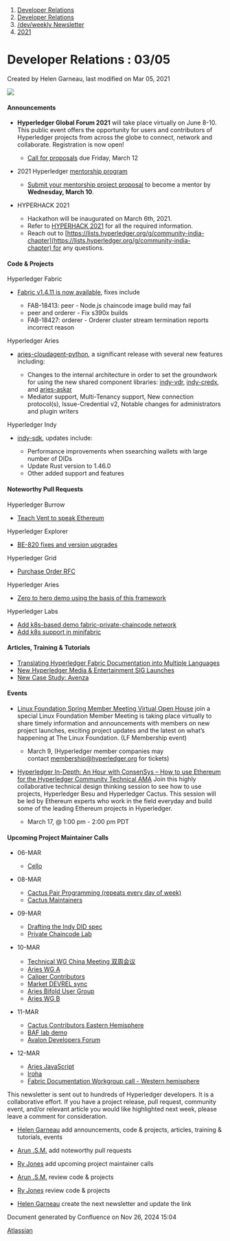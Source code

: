 1. [Developer Relations](index.html)
2. [Developer Relations](Developer-Relations_17170434.html)
3. [/dev/weekly Newsletter](17170445.html)
4. [2021](2021_17170692.html)

# Developer Relations : 03/05

Created by Helen Garneau, last modified on Mar 05, 2021

![](https://ci5.googleusercontent.com/proxy/MJRSjrctXlb1mME2ABG2bmd6USk_RV1YmMN0IwFTnq8glRSRbLJzh0V5qUIcbOChuHya5NG1I-cT70b6ZaNTwaC4J2E-Hor9uTjrWSCVp0WrYWhNGdQijGkZSxz12C7yGsn43fvqFawLiKE7nw4n6PQZUTM-2lhEnVsqkeEMBLe23PvT=s0-d-e1-ft#http://image.email.thelinuxfoundation.org/lib/fe37157075640475711c73/m/2/0f181714-03b7-4174-9914-2c73127fde89.png)

#### Announcements

- **Hyperledger Global Forum 2021** will take place virtually on June 8-10. This public event offers the opportunity for users and contributors of Hyperledger projects from across the globe to connect, network and collaborate. Registration is now open!
  
  - [Call for proposals](https://events.linuxfoundation.org/hyperledger-global-forum/) due Friday, March 12
- 2021 Hyperledger [mentorship program](https://lf-hyperledger.atlassian.net/wiki/display/INTERN/Hyperledger+Mentorship+Program)
  
  - [Submit your mentorship project proposal](https://lf-hyperledger.atlassian.net/wiki/display/INTERN/Mentorship+Projects) to become a mentor by **Wednesday, March 10**.
- HYPERHACK 2021
  
  - Hackathon will be inaugurated on March 6th, 2021.
  - Refer to [HYPERHACK 2021](https://lf-hyperledger.atlassian.net/wiki/display/HIRC/HYPERHACK+2021) for all the required information.
  - Reach out to [https://lists.hyperledger.org/g/community-india-chapter](https://lists.hyperledger.org/g/community-india-chapter) for any questions.

#### Code &amp; Projects

Hyperledger Fabric 

- [Fabric v1.4.11 is now available](https://github.com/hyperledger/fabric/releases), fixes include
  
  - FAB-18413: peer - Node.js chaincode image build may fail
  - peer and orderer - Fix s390x builds
  - FAB-18427: orderer - Orderer cluster stream termination reports incorrect reason

Hyperledger Aries

- [aries-cloudagent-python](https://github.com/hyperledger/aries-cloudagent-python/releases/tag/0.6.0), a significant release with several new features including:
  
  - Changes to the internal architecture in order to set the groundwork for using the new shared component libraries: [indy-vdr](https://github.com/hyperledger/indy-vdr), [indy-credx](https://github.com/hyperledger/indy-shared-rs), and [aries-askar](https://github.com/hyperledger/aries-askar)
  - Mediator support, Multi-Tenancy support, New connection protocol(s), Issue-Credential v2, Notable changes for administrators and plugin writers

Hyperledger Indy

- [indy-sdk](https://github.com/hyperledger/indy-sdk), updates include:
  
  - Performance improvements when ssearching wallets with large number of DIDs
  - Update Rust version to 1.46.0
  - Other added support and features

#### Noteworthy Pull Requests

Hyperledger Burrow

- [Teach Vent to speak Ethereum](https://github.com/hyperledger/burrow/pull/1433)

Hyperledger Explorer

- [BE-820 fixes and version upgrades](https://github.com/hyperledger/blockchain-explorer/pull/216)

Hyperledger Grid

- [Purchase Order RFC](https://github.com/hyperledger/grid-rfcs/pull/25)

Hyperledger Aries

- [Zero to hero demo using the basis of this framework](https://github.com/hyperledger/aries-cloudagent-python/pull/1004)

Hyperledger Labs

- [Add k8s-based demo fabric-private-chaincode network](https://github.com/hyperledger-labs/fabric-private-chaincode/pull/539)
- [Add k8s support in minifabric](https://github.com/hyperledger-labs/minifabric/pull/171)

#### Articles, Training &amp; Tutorials

- [Translating Hyperledger Fabric Documentation into Multiple Languages](https://www.hyperledger.org/blog/2021/03/02/translating-hyperledger-fabric-documentation-into-multiple-languages)
- [New Hyperledger Media &amp; Entertainment SIG Launches](https://www.hyperledger.org/blog/2021/03/01/new-hyperledger-media-entertainment-sig-launches-with-welcome-to-all-comers)
- [New Case Study: Avenza](https://www.hyperledger.org/blog/2021/03/04/easing-world-trade-avanza-innovation-hyperledger-fabric-and-dubais-digital-silk-road)

#### Events

- [Linux Foundation Spring Member Meeting Virtual Open House](https://www.hyperledger.org/event/linux-foundation-spring-member-meeting-virtual-open-house) join a special Linux Foundation Member Meeting is taking place virtually to share timely information and announcements with members on new project launches, exciting project updates and the latest on what’s happening at The Linux Foundation. (LF Membership event)
  
  - March 9, (Hyperledger member companies may contact [membership@hyperledger.org](mailto:membership@hyperledger.org) for tickets)
- [Hyperledger In-Depth: An Hour with ConsenSys – How to use Ethereum for the Hyperledger Community Technical AMA](https://www.hyperledger.org/event/hyperledger-in-depth-an-hour-with-consensys-how-to-use-ethereum-for-the-hyperledger-community-technical-ama) Join this highly collaborative technical design thinking session to see how to use projects, Hyperledger Besu and Hyperledger Cactus. This session will be led by Ethereum experts who work in the field everyday and build some of the leading Ethereum projects in Hyperledger.
  
  - March 17, @ 1:00 pm - 2:00 pm PDT

#### Upcoming Project Maintainer Calls

- 06-MAR
  
  - [Cello](https://lists.hyperledger.org/g/cello/viewevent?repeatid=20636&eventid=1024219&calstart=2021-03-06)
- 08-MAR
  
  - [Cactus Pair Programming (repeats every day of week)](https://lists.hyperledger.org/g/cactus/viewevent?repeatid=35080&eventid=1059715&calstart=2021-03-08)
  - [Cactus Maintainers](https://lists.hyperledger.org/g/cactus/viewevent?repeatid=32482&eventid=1070225&calstart=2021-03-09)
- 09-MAR
  
  - [Drafting the Indy DID spec](https://lists.hyperledger.org/g/indy/viewevent?repeatid=32661&eventid=1024169&calstart=2021-03-09)
  - [Private Chaincode Lab](https://lists.hyperledger.org/g/fabric/viewevent?repeatid=22096&eventid=1070217&calstart=2021-03-09)
- 10-MAR
  
  - [Technical WG China Meeting 双周会议](https://lists.hyperledger.org/g/twg-china/viewevent?repeatid=25673&eventid=1078332&calstart=2021-03-10)
  - [Aries WG A](https://lists.hyperledger.org/g/aries/viewevent?repeatid=21923&eventid=1023582&calstart=2021-03-10)
  - [Caliper Contributors](https://lists.hyperledger.org/g/caliper/viewevent?repeatid=15870&eventid=1024239&calstart=2021-03-10)
  - [Market DEVREL sync](https://lists.hyperledger.org/g/tsc/viewevent?repeatid=26090&eventid=1070116&calstart=2021-03-10)
  - [Aries Bifold User Group](https://lists.hyperledger.org/g/aries/viewevent?repeatid=35315&eventid=1068348&calstart=2021-03-10)
  - [Aries WG B](https://lists.hyperledger.org/g/aries/viewevent?repeatid=21922&eventid=1023578&calstart=2021-03-10)
- 11-MAR
  
  - [Cactus Contributors Eastern Hemisphere](https://lists.hyperledger.org/g/cactus/viewevent?repeatid=29073&eventid=1024189&calstart=2021-03-11)
  - [BAF lab demo](https://lists.hyperledger.org/g/labs/viewevent?repeatid=34536&eventid=1070243&calstart=2021-03-11)
  - [Avalon Developers Forum](https://lists.hyperledger.org/g/avalon/viewevent?repeatid=34693&eventid=1070872&calstart=2021-03-12)
- 12-MAR
  
  - [Aries JavaScript](https://lists.hyperledger.org/g/aries/viewevent?repeatid=28956&eventid=1023585&calstart=2021-03-12)
  - [Iroha](https://lists.hyperledger.org/g/iroha/viewevent?repeatid=33280&eventid=1078370&calstart=2021-03-12)
  - [Fabric Documentation Workgroup call - Western hemisphere](https://lists.hyperledger.org/g/fabric/viewevent?repeatid=21946&eventid=1070213&calstart=2021-03-12)

This newsletter is sent out to hundreds of Hyperledger developers. It is a collaborative effort. If you have a project release, pull request, community event, and/or relevant article you would like highlighted next week, please leave a comment for consideration.

- [Helen Garneau](https://lf-hyperledger.atlassian.net/wiki/people/60da2fc7285656006a667081?ref=confluence) add announcements, code &amp; projects, articles, training &amp; tutorials, events
- [Arun .S.M.](https://lf-hyperledger.atlassian.net/wiki/people/621a0e5097d313006ba7386a?ref=confluence) add noteworthy pull requests
  
- [Ry Jones](https://lf-hyperledger.atlassian.net/wiki/people/557058:078cecfc-fb17-4d9a-8759-b5b74efa6850?ref=confluence) add upcoming project maintainer calls
- [Arun .S.M.](https://lf-hyperledger.atlassian.net/wiki/people/621a0e5097d313006ba7386a?ref=confluence) review code &amp; projects
- [Ry Jones](https://lf-hyperledger.atlassian.net/wiki/people/557058:078cecfc-fb17-4d9a-8759-b5b74efa6850?ref=confluence) review code &amp; projects
- [Helen Garneau](https://lf-hyperledger.atlassian.net/wiki/people/60da2fc7285656006a667081?ref=confluence) create the next newsletter and update the link

Document generated by Confluence on Nov 26, 2024 15:04

[Atlassian](http://www.atlassian.com/)
